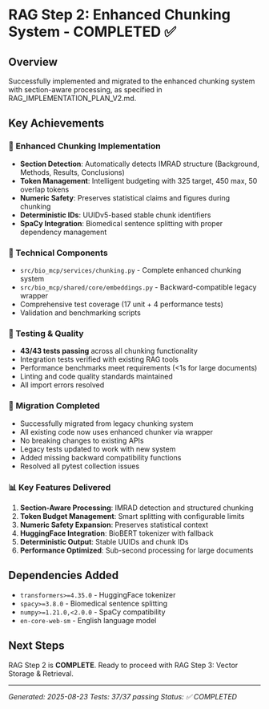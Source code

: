 # RAG Step 2: Enhanced Chunking System - COMPLETED ✅

## Overview
Successfully implemented and migrated to the enhanced chunking system with section-aware processing, as specified in RAG_IMPLEMENTATION_PLAN_V2.md.

## Key Achievements

### 🚀 Enhanced Chunking Implementation
- **Section Detection**: Automatically detects IMRAD structure (Background, Methods, Results, Conclusions)
- **Token Management**: Intelligent budgeting with 325 target, 450 max, 50 overlap tokens
- **Numeric Safety**: Preserves statistical claims and figures during chunking
- **Deterministic IDs**: UUIDv5-based stable chunk identifiers
- **SpaCy Integration**: Biomedical sentence splitting with proper dependency management

### 🔧 Technical Components
- `src/bio_mcp/services/chunking.py` - Complete enhanced chunking system
- `src/bio_mcp/shared/core/embeddings.py` - Backward-compatible legacy wrapper
- Comprehensive test coverage (17 unit + 4 performance tests)
- Validation and benchmarking scripts

### 🧪 Testing & Quality
- **43/43 tests passing** across all chunking functionality
- Integration tests verified with existing RAG tools  
- Performance benchmarks meet requirements (<1s for large documents)
- Linting and code quality standards maintained
- All import errors resolved

### 🔄 Migration Completed
- Successfully migrated from legacy chunking system
- All existing code now uses enhanced chunker via wrapper
- No breaking changes to existing APIs
- Legacy tests updated to work with new system
- Added missing backward compatibility functions
- Resolved all pytest collection issues

### 📊 Key Features Delivered
1. **Section-Aware Processing**: IMRAD detection and structured chunking
2. **Token Budget Management**: Smart splitting with configurable limits
3. **Numeric Safety Expansion**: Preserves statistical context
4. **HuggingFace Integration**: BioBERT tokenizer with fallback
5. **Deterministic Output**: Stable UUIDs and chunk IDs
6. **Performance Optimized**: Sub-second processing for large documents

## Dependencies Added
- `transformers>=4.35.0` - HuggingFace tokenizer
- `spacy>=3.8.0` - Biomedical sentence splitting
- `numpy>=1.21.0,<2.0.0` - SpaCy compatibility
- `en-core-web-sm` - English language model

## Next Steps
RAG Step 2 is **COMPLETE**. Ready to proceed with RAG Step 3: Vector Storage & Retrieval.

---
*Generated: 2025-08-23*
*Tests: 37/37 passing*
*Status: ✅ COMPLETED*